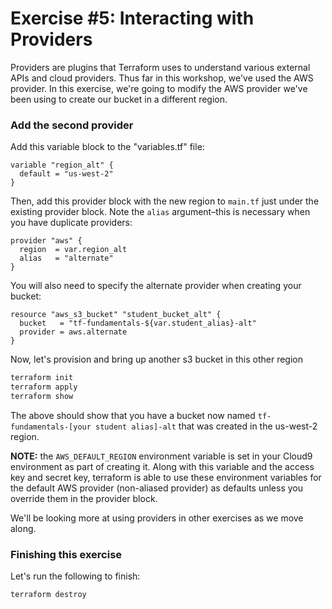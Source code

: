 # Exercise #5: Interacting with Providers

Providers are plugins that Terraform uses to understand various external APIs and cloud providers.  Thus far in this
workshop, we've used the AWS provider. In this exercise, we're going to modify the AWS provider we've been
using to create our bucket in a different region.

### Add the second provider

Add this variable block to the "variables.tf" file:

```hcl
variable "region_alt" {
  default = "us-west-2"
}
```

Then, add this provider block with the new region to `main.tf` just under the existing provider block. Note the `alias` argument–this is necessary when you have duplicate providers:

```hcl
provider "aws" {
  region  = var.region_alt
  alias   = "alternate"
}
```

You will also need to specify the alternate provider when creating your bucket:

```hcl
resource "aws_s3_bucket" "student_bucket_alt" {
  bucket   = "tf-fundamentals-${var.student_alias}-alt"
  provider = aws.alternate
}
```

Now, let's provision and bring up another s3 bucket in this other region

```bash
terraform init
terraform apply
terraform show
```
The above should show that you have a bucket now named `tf-fundamentals-[your student alias]-alt` that was created in the
us-west-2 region.

**NOTE:** the `AWS_DEFAULT_REGION` environment variable is set in your Cloud9 environment as part of creating it.
Along with this variable and the access key and secret key, terraform is able to use these environment variables for the default AWS
provider (non-aliased provider) as defaults unless you override them in the provider block.

We'll be looking more at using providers in other exercises as we move along.

### Finishing this exercise

Let's run the following to finish:

```
terraform destroy
```
